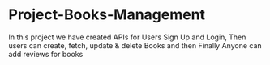 # Project-Books-Management
In this project we have created APIs for Users Sign Up and Login, Then users can create, fetch, update &amp; delete Books and then Finally Anyone can add reviews for books

